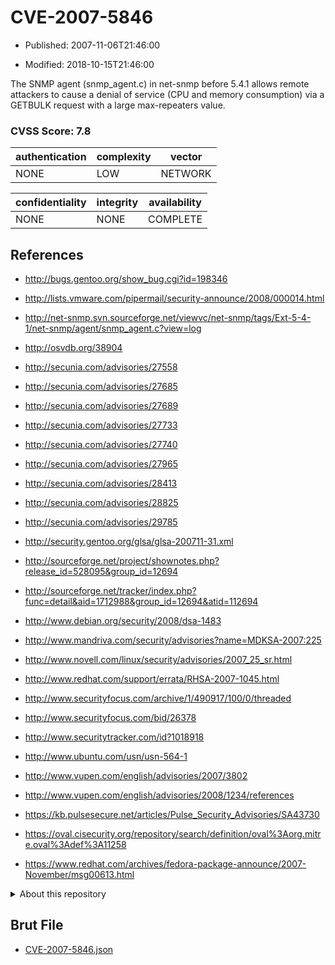 # CVE-2007-5846

- Published: 2007-11-06T21:46:00

- Modified: 2018-10-15T21:46:00

The SNMP agent (snmp_agent.c) in net-snmp before 5.4.1 allows remote attackers to cause a denial of service (CPU and memory consumption) via a GETBULK request with a large max-repeaters value.

### CVSS Score: **7.8**

| authentication | complexity | vector |
| --- | --- | --- |
| NONE | LOW | NETWORK |

| confidentiality | integrity | availability |
| --- | --- | --- |
| NONE | NONE | COMPLETE |

## References

* http://bugs.gentoo.org/show_bug.cgi?id=198346

* http://lists.vmware.com/pipermail/security-announce/2008/000014.html

* http://net-snmp.svn.sourceforge.net/viewvc/net-snmp/tags/Ext-5-4-1/net-snmp/agent/snmp_agent.c?view=log

* http://osvdb.org/38904

* http://secunia.com/advisories/27558

* http://secunia.com/advisories/27685

* http://secunia.com/advisories/27689

* http://secunia.com/advisories/27733

* http://secunia.com/advisories/27740

* http://secunia.com/advisories/27965

* http://secunia.com/advisories/28413

* http://secunia.com/advisories/28825

* http://secunia.com/advisories/29785

* http://security.gentoo.org/glsa/glsa-200711-31.xml

* http://sourceforge.net/project/shownotes.php?release_id=528095&group_id=12694

* http://sourceforge.net/tracker/index.php?func=detail&aid=1712988&group_id=12694&atid=112694

* http://www.debian.org/security/2008/dsa-1483

* http://www.mandriva.com/security/advisories?name=MDKSA-2007:225

* http://www.novell.com/linux/security/advisories/2007_25_sr.html

* http://www.redhat.com/support/errata/RHSA-2007-1045.html

* http://www.securityfocus.com/archive/1/490917/100/0/threaded

* http://www.securityfocus.com/bid/26378

* http://www.securitytracker.com/id?1018918

* http://www.ubuntu.com/usn/usn-564-1

* http://www.vupen.com/english/advisories/2007/3802

* http://www.vupen.com/english/advisories/2008/1234/references

* https://kb.pulsesecure.net/articles/Pulse_Security_Advisories/SA43730

* https://oval.cisecurity.org/repository/search/definition/oval%3Aorg.mitre.oval%3Adef%3A11258

* https://www.redhat.com/archives/fedora-package-announce/2007-November/msg00613.html

<details>
<summary>About this repository</summary> 

  This repository is part of the project [Live Hack CVE](https://github.com/Live-Hack-CVE). Main website can be found [www.live-hack.org](https://www.live-hack.org) 
  
  Made by [Sn0wAlice](https://github.com/Sn0wAlice) for the people that care about security and need to have a feed of the latest CVEs. Hope you enjoy it, don't forget to star the repo and follow me on [Twitter](https://twitter.com/Sn0wAlice) and [Github](https://github.com/Sn0wAlice). And that is my [personnal website](https://www.alice-snow.me/)

  - [Home Page](https://github.com/Live-Hack-CVE)
  - [Framework](https://github.com/Live-Hack-CVE/cve-framework)
  - [CVE database](https://github.com/Live-Hack-CVE/full_database)
  - [Changelog](https://github.com/Live-Hack-CVE/Changelog)
</details>

## Brut File

* [CVE-2007-5846.json](https://raw.githubusercontent.com/Live-Hack-CVE/full_database/main/cves/2007/CVE-2007-5846.json)

